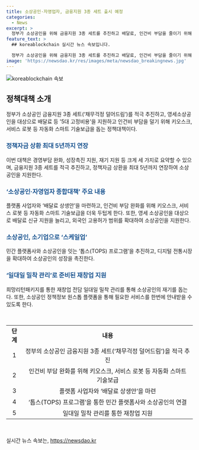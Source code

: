 ```yaml
---
title: 소상공인·자영업자, 금융지원 3종 세트 출시 예정
categories:
  - News
excerpt: >
  정부가 소상공인을 위해 금융지원 3종 세트를 추진하고 배달료, 인건비 부담을 줄이기 위해 키오스크와 자동화 스마트 기술 지원한다. 소상공인·자영업자를 위한 종합대책으로 정책자금 상환을 최대 5년까지 연장하고, 해외진출을 위한 지원도 한다. 또한 온누리상품권 사용처를 늘려 소상공인의 매출 신장을 촉진한다. 디지털 전환, 스케일업, 재창업 지원 등을 통해 소상공인과 자영업자의 어려움을 해결하고자 한다. 이를 통해 경제 안정화와 소상공인의 경영여건을 개선할 계획이다.
feature_text: >
  ## koreablockchain 실시간 뉴스 속보입니다.

  정부가 소상공인을 위해 금융지원 3종 세트를 추진하고 배달료, 인건비 부담을 줄이기 위해 키오스크와 자동화 스마트 기술 지원한다. 소상공인·자영업자를 위한 종합대책으로 정책자금 상환을 최대 5년까지 연장하고, 해외진출을 위한 지원도 한다. 또한 온누리상품권 사용처를 늘려 소상공인의 매출 신장을 촉진한다. 디지털 전환, 스케일업, 재창업 지원 등을 통해 소상공인과 자영업자의 어려움을 해결하고자 한다. 이를 통해 경제 안정화와 소상공인의 경영여건을 개선할 계획이다.
image: 'https://newsdao.kr/res/images/meta/newsdao_breakingnews.jpg'
---
```


<p><img src="https://newsdao.kr/res/images/meta/newsdao_breakingnews.jpg" alt="koreablockchain 속보" /></p>

<h2 data-ke-size="size26">정책대책 소개</h2>

<p data-ke-size="size16">정부가 소상공인 금융지원 3종 세트(‘채무걱정 덜어드림’)를 적극 추진하고, 영세소상공인을 대상으로 배달료 등 '5대 고정비용'을 지원하고 인건비 부담을 덜기 위해 키오스크, 서비스 로봇 등 자동화 스마트 기술보급을 돕는 정책대책이다.</p>

<h3><b><span style="color: #1a5490;">정책자금 상환 최대 5년까지 연장</span></b></h3>

<p data-ke-size="size16">이번 대책은 경영부담 완화, 성장촉진 지원, 재기 지원 등 크게 세 가지로 요약할 수 있으며, 금융지원 3종 세트를 적극 추진하고, 정책자금 상환을 최대 5년까지 연장하여 소상공인을 지원한다.</p>

<h3><b><span style="color: #1a5490;">‘소상공인·자영업자 종합대책’ 주요 내용</span></b></h3>

<p data-ke-size="size16">플랫폼 사업자와 ‘배달료 상생안’을 마련하고, 인건비 부담 완화를 위해 키오스크, 서비스 로봇 등 자동화 스마트 기술보급을 더욱 두텁게 한다. 또한, 영세 소상공인을 대상으로 배달료 신규 지원을 늘리고, 외국인 고용허가 범위를 확대하여 소상공인을 지원한다.</p>

<h3><b><span style="color: #1a5490;">소상공인, 소기업으로 ‘스케일업’</span></b></h3>

<p data-ke-size="size16">민간 플랫폼사와 소상공인을 잇는 ‘톱스(TOPS) 프로그램’을 추진하고, 디지털 전통시장을 확대하여 소상공인의 성장을 촉진한다.</p>

<h3><b><span style="color: #1a5490;">‘일대일 밀착 관리’로 준비된 재창업 지원</span></b></h3>

<p data-ke-size="size16">희망리턴패키지를 통한 재창업 전담 일대일 밀착 관리를 통해 소상공인의 재기를 돕는다. 또한, 소상공인 정책정보 원스톱 플랫폼을 통해 필요한 서비스를 한번에 안내받을 수 있도록 한다.</p>

<p data-ke-size="size16">&nbsp;</p>

<table>
    <tbody>
        <tr>
            <td style="text-align: center; height: 17px;"><b>단계</b></td>
            <td style="text-align: center; height: 17px;"><b>내용</b></td>
        </tr>
        <tr>
            <td style="text-align: center; height: 17px;">1</td>
            <td style="text-align: center; height: 17px;">정부의 소상공인 금융지원 3종 세트(‘채무걱정 덜어드림’)을 적극 추진</td>
        </tr>
        <tr>
            <td style="text-align: center; height: 17px;">2</td>
            <td style="text-align: center; height: 17px;">인건비 부담 완화를 위해 키오스크, 서비스 로봇 등 자동화 스마트 기술보급</td>
        </tr>
        <tr>
            <td style="text-align: center; height: 17px;">3</td>
            <td style="text-align: center; height: 17px;">플랫폼 사업자와 ‘배달료 상생안’을 마련</td>
        </tr>
        <tr>
            <td style="text-align: center; height: 17px;">4</td>
            <td style="text-align: center; height: 17px;">‘톱스(TOPS) 프로그램’을 통한 민간 플랫폼사와 소상공인의 연결</td>
        </tr>
        <tr>
            <td style="text-align: center; height: 17px;">5</td>
            <td style="text-align: center; height: 17px;">일대일 밀착 관리를 통한 재창업 지원</td>
        </tr>
    </tbody>
</table>

<p data-ke-size="size16">&nbsp;</p>
실시간 뉴스 속보는, <a href="https://newsdao.kr" rel="dofollow">https://newsdao.kr</a>


